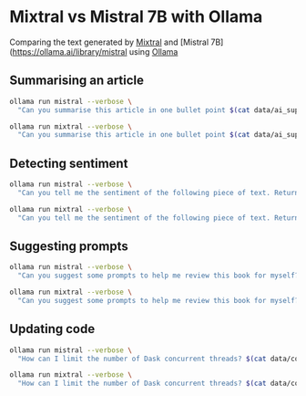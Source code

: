 # Mixtral vs Mistral 7B with Ollama

Comparing the text generated by [Mixtral](https://ollama.ai/library/mixtral) and [Mistral 7B](https://ollama.ai/library/mistral using [Ollama](https://ollama.ai/)

## Summarising an article

```bash
ollama run mistral --verbose \
  "Can you summarise this article in one bullet point $(cat data/ai_supreme_court.txt)"
```

```bash
ollama run mixtral --verbose \
  "Can you summarise this article in one bullet point $(cat data/ai_supreme_court.txt)"
```

## Detecting sentiment

```bash
ollama run mistral --verbose \
  "Can you tell me the sentiment of the following piece of text. Return only 'POSITIVE' or 'NEGATIVE': $(cat data/linkedin.txt)"
```

```bash
ollama run mixtral --verbose \
  "Can you tell me the sentiment of the following piece of text. Return only 'POSITIVE' or 'NEGATIVE': $(cat data/linkedin.txt)"
```

## Suggesting prompts

```bash
ollama run mistral --verbose \
  "Can you suggest some prompts to help me review this book for myself? $(cat data/book.txt)"
```

```bash
ollama run mixtral --verbose \
  "Can you suggest some prompts to help me review this book for myself? $(cat data/book.txt)"
```

## Updating code

```bash
ollama run mistral --verbose \
  "How can I limit the number of Dask concurrent threads? $(cat data/code.py)"
```

```bash
ollama run mixtral --verbose \
  "How can I limit the number of Dask concurrent threads? $(cat data/code.py)"
```
